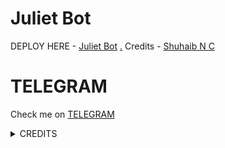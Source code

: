 # Juliet Bot

DEPLOY HERE - [Juliet Bot](https://dashboard.heroku.com/new?button-url=https%3A%2F%2Fgithub.com%2Fshuhaibnc%2FGRANDROBOT&template=https%3A%2F%2Fgithub.com%2Fshuhaibnc%2FGRANDROBOT)
[.](https://heroku.com/deploy)
Credits - [Shuhaib N C](https://t.me/shuhaibnc)

# TELEGRAM
Check me on [TELEGRAM](https://t.me/MissJulietbot)

<details>
<summary> CREDITS </summary>
<h1> Shuhaib N C </h1>
<h1> Fredrik Ericsson </h1>
</details>
